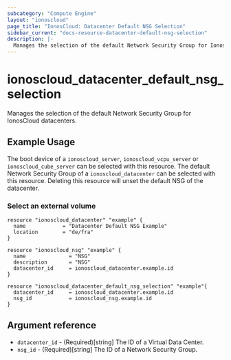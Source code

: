 ```yaml
---
subcategory: "Compute Engine"
layout: "ionoscloud"
page_title: "IonosCloud: Datacenter Default NSG Selection"
sidebar_current: "docs-resource-datacenter-default-nsg-selection"
description: |-
  Manages the selection of the default Network Security Group for IonosCloud datacenters.
---
```


# ionoscloud_datacenter_default_nsg_selection

Manages the selection of the default Network Security Group for IonosCloud datacenters.

## Example Usage

The boot device of a `ionoscloud_server`, `ionoscloud_vcpu_server` or `ionoscloud_cube_server` can be selected with this resource.
The default Network Security Group of a `ionoscloud_datacenter` can be selected with this resource.
Deleting this resource will unset the default NSG of the datacenter.

### Select an external volume
```hcl
resource "ionoscloud_datacenter" "example" {
  name            = "Datacenter Default NSG Example"
  location        = "de/fra"
}

resource "ionoscloud_nsg" "example" {
  name              = "NSG"
  description       = "NSG"
  datacenter_id     = ionoscloud_datacenter.example.id
}

resource "ionoscloud_datacenter_default_nsg_selection" "example"{
  datacenter_id     = ionoscloud_datacenter.example.id
  nsg_id            = ionoscloud_nsg.example.id
}
```

## Argument reference

- `datacenter_id` - (Required)[string] The ID of a Virtual Data Center.
- `nsg_id` - (Required)[string] The ID of a Network Security Group.
